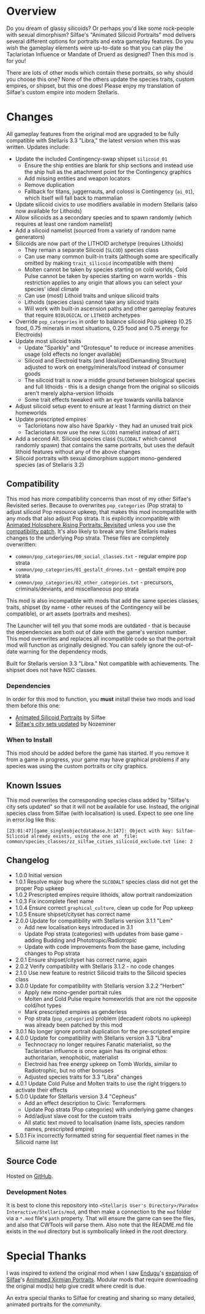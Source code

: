 # Overview

Do you dream of glassy silicoids?  Or perhaps you'd like some rock-people with sexual dimorphism?  Silfae's "Animated Silicoid Portraits" mod delivers several different options for portraits and extra gameplay features.  Do you wish the gameplay elements were up-to-date so that you can play the Taclariotan Influence or Mandate of Druerd as designed?  Then this mod is for you!

There are lots of other mods which contain these portraits, so why should you choose this one?  None of the others update the species traits, custom empires, or shipset, but this one does!  Please enjoy my translation of Silfae's custom empire into modern Stellaris.

# Changes

All gameplay features from the original mod are upgraded to be fully compatible with Stellaris 3.3 "Libra," the latest version when this was written.  Updates include:

* Update the included Contingency-swap shipset `silicoid_01`
    * Ensure the ship entities are blank for ship sections and instead use the ship hull as the attachment point for the Contingency graphics
    * Add missing entities and weapon locators
    * Remove duplication
    * Fallback for titans, juggernauts, and colossi is Contingency (`ai_01`), which itself will fall back to mammalian
* Update silicoid civics to use modifiers available in modern Stellaris (also now available for Lithoids)
* Allow silicoids as a secondary species and to spawn randomly (which requires at least one random namelist)
* Add a silicoid namelist (sourced from a variety of random name generators)
* Silicoids are now part of the LITHOID archetype (requires Lithoids)
    * They remain a separate Silicoid (`SLCOD`) species class
    * Can use many common built-in traits (although some are specifically omitted by making `trait_silicoid` incompatible with them)
    * Molten cannot be taken by species starting on cold worlds, Cold Pulse cannot be taken by species starting on warm worlds - this restriction applies to any origin that allows you can select your species' ideal climate
    * Can use (most) Lithoid traits and unique silicoid traits
    * Lithoids (species class) cannot take any silicoid traits
    * Will work with built-in ascension paths and other gameplay features that require `BIOLOGICAL` or `LITHOID` archetypes
* Override `pop_categories` in order to balance silicoid Pop upkeep (0.25 food, 0.75 minerals in most situations, 0.25 food and 0.75 energy for Electroids)
* Update most silicoid traits
    * Update "Sparkly" and "Grotesque" to reduce or increase amenities usage (old effects no longer available)
    * Silicoid and Electroid traits (and Idealized/Demanding Structure) adjusted to work on energy/minerals/food instead of consumer goods
    * The silicoid trait is now a middle ground between biological species and full lithoids - this is a design change from the original so silicoids aren't merely alpha-version lithoids
    * Some trait effects tweaked with an eye towards vanilla balance
* Adjust silicoid setup event to ensure at least 1 farming district on their homeworlds
* Update prescripted empires
    * Tacloriotans now also have Sparkly - they had an unused trait pick
    * Taclariotans now use the new `SLCOD1` namelist instead of `ART1`
* Add a second Alt. Silicoid species class (`SLCODALT` which cannot randomly spawn) that contains the same portraits, but uses the default lithoid features without any of the above changes
* Silicoid portraits with sexual dimorphism support mono-gendered species (as of Stellaris 3.2)

## Compatibility

This mod has more compatibility concerns than most of my other Silfae's Revisited series.  Because to overwrites `pop_categories` (Pop strata) to adjust silicoid Pop resource upkeep, that makes this mod incompatible with any mods that also adjust Pop strata.  It is explicitly incompatible with [Animated Holosphere Rising Portraits: Revisited](https://steamcommunity.com/sharedfiles/filedetails/?id=2592592503) unless you use the [compatibility patch](https://steamcommunity.com/sharedfiles/filedetails/?id=2596642632).  It's also likely to break any time Stellaris makes changes to the underlying Pop strata.  These files are completely overwritten: 

* `common/pop_categories/00_social_classes.txt` - regular empire pop strata
* `common/pop_categories/01_gestalt_drones.txt` - gestalt empire pop strata
* `common/pop_categories/02_other_categories.txt` - precursors, criminals/deviants, and miscellaneous pop strata

This mod is also incompatible with mods that add the same species classes, traits, shipset (by name - other reuses of the Contingency will be compatible), or art assets (portraits and meshes).

The Launcher will tell you that some mods are outdated - that is because the dependencies are both out of date with the game's version number.  This mod overwrites and replaces all incompatible code so that the portrait mod will function as originally designed.  You can safely ignore the out-of-date warning for the dependency mods.

Built for Stellaris version 3.3 "Libra."  Not compatible with achievements.  The shipset does not have NSC classes.

### Dependencies

In order for this mod to function, you **must** install these two mods and load them before this one:

* [Animated Silicoid Portraits](https://steamcommunity.com/sharedfiles/filedetails/?id=1160316076) by Silfae
* [Silfae's city sets updated](https://steamcommunity.com/sharedfiles/filedetails/?id=2247427791) by Nozeminer

### When to Install

This mod should be added before the game has started.  If you remove it from a game in progress, your game may have graphical problems if any species was using the custom portraits or city graphics.

## Known Issues

This mod overwrites the corresponding species class added by "Silfae's city sets updated" so that it will not be available for use.  Instead, the original species class from Silfae (with localisation) is used.  Expect to see one line in error.log like this:

```
[23:01:47][game_singleobjectdatabase.h:147]: Object with key: Silfae-Silicoid already exists, using the one at  file: common/species_classes/zz_silfae_cities_silicoid_exclude.txt line: 2
```

## Changelog

* 1.0.0 Initial version
* 1.0.1 Resolve major bug where the `SLCODALT` species class did not get the proper Pop upkeep
* 1.0.2 Prescripted empires require lithoids, allow portrait randomization
* 1.0.3 Fix incomplete fleet name
* 1.0.4 Ensure correct `graphical_culture`, clean up code for Pop upkeep
* 1.0.5 Ensure shipset/cityset has correct name
* 2.0.0 Update for compatibility with Stellaris version 3.1.1 "Lem"
    * Add new localisation keys introduced in 3.1
    * Update Pop strata (categories) with updates from base game - adding Budding and Phototropic/Radiotropic
    * Update with code improvements from the base game, including changes to Pop strata
* 2.0.1 Ensure shipset/cityset has correct name, again
* 2.0.2 Verify compatibility with Stellaris 3.1.2 - no code changes
* 2.1.0 Use new feature to restrict Silicoid traits to the Silicoid species class
* 3.0.0 Update for compatibility with Stellaris version 3.2.2 "Herbert"
    * Apply new mono-gender portrait rules
    * Molten and Cold Pulse require homeworlds that are not the opposite cold/hot types
    * Mark prescripted empires as genderless
    * Pop strata (`pop_categories`) problem (decadent robots no upkeep) was already been patched by this mod
* 3.0.1 No longer ignore portrait duplication for the pre-scripted empire
* 4.0.0 Update for compatibility with Stellaris version 3.3 "Libra"
    * Technocracy no longer requires Fanatic materialist, so the Taclariotan influence is once again has its original ethos: authoritarian, xenophobic, materialist
    * Electroid has free energy upkeep on Tomb Worlds, similar to Radiotrophic, but no other bonuses
    * Adjusted species traits for 3.3 "Libra" changes
* 4.0.1 Update Cold Pulse and Molten traits to use the right triggers to activate their effects
* 5.0.0 Update for Stellaris version 3.4 "Cepheus"
    * Add an effect description to Civic: Terraformers
    * Update Pop strata (Pop categories) with underlying game changes
    * Add/adjust slave cost for the custom traits
    * All static text moved to localisation (name lists, species random names, prescripted empire)
* 5.0.1 Fix incorrectly formatted string for sequential fleet names in the Silicoid name list

## Source Code

Hosted on [GitHub](https://github.com/corsairmarks/silicoid_portraits_revisited).

### Development Notes

It is best to clone this repository into `<Stellaris User's Directory>/Paradox Interactive/Stellaris/mod`, and then make a connection to the `mod` folder via a `*.mod` file's `path` property.  That will ensure the game can see the files, and also that CWTools will parse them.  Also note that the README.md file exists in the `mod` directory but is symbolically linked in the root directory.

# Special Thanks

I was inspired to extend the original mod when I saw [Endugu](https://steamcommunity.com/profiles/76561198037630876/myworkshopfiles/)'s [expansion](https://steamcommunity.com/sharedfiles/filedetails/?id=1584824947) of [Silfae](https://steamcommunity.com/profiles/76561198021525667/myworkshopfiles/)'s [Animated Xirmian Portraits](https://steamcommunity.com/workshop/filedetails/?id=881118424).  Modular mods that require downloading the original mod(s) help give credit where credit is due.

An extra special thanks to Silfae for creating and sharing so many detailed, animated portraits for the community.